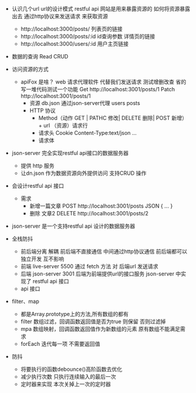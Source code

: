- 认识几个url
  url的设计模式 restful api
  网站是用来暴露资源的 如何将资源暴露出去
  通过http协议来发送请求 来获取资源
  - http://localhost:3000/posts/ 列表页的链接
  - http://localhost:3000/posts/:id id查询参数 详情页的链接
  - http://localhost:3000/users/:id 用户主页链接

- 数据的查询 Read CRUD
- 访问资源的方式
  - apiFox 是啥？
    web 请求代理软件 代替我们发送请求 测试增删改查 省的写一堆代码测试一个功能
    Get http://localhost:3001/posts/1 
    Patch http://localhost:3001/posts/1 
    - 资源 db.json 通过json-server代理 users posts
    - HTTP 协议
      - Method（动作 GET | PATHC 修改| DELETE 删除| POST 新增） + url （资源）请求行
      - 请求头 Cookie Content-Type:text/json ...
      - 请求体
- json-server 完全实现restful api接口的数据服务器
  - 提供 http 服务
  - 让dn.json 作为数据资源向外提供访问 支持CRUD 操作

- 会设计restful api 接口 
  - 需求
    - 新增一篇文章
      POST  http://localhost:3001/posts 
      JSON
      {
        ...
      }
    - 删除 文章2
      DELETE http://localhost:3001/posts/2

- json-server 是一个支持restful api 设计的数据服务器

- 全栈防抖
  - 前后端分离 解耦 前后端不直接通信 中间通过http协议通信 前后端都可以独立开发 互不影响
  - 前端 live-server 5500
    通过 fetch 方法 对 后端url 发送请求
  - 后端 json-server 3001
    后端为前端提供url的接口服务 json-server 中实现了 restful api 接口
  - api 接口

- filter、map
  - 都是Array.prototype上的方法,所有数组的都有
  - filter 数组过滤，回调函数返回值是否为true 则保留 否则过滤掉
  - mpa 数组映射，回调函数返回值作为新数组的元素 原有数组不能满足需求
  - forEach 迭代每一项 不需要返回值 
  
- 防抖
  - 将要执行的函数debounce()高阶函数去优化
  - 减少执行次数 只执行连续输入的最后一次 
  - 定时器来实现 本次关掉上一次的定时器